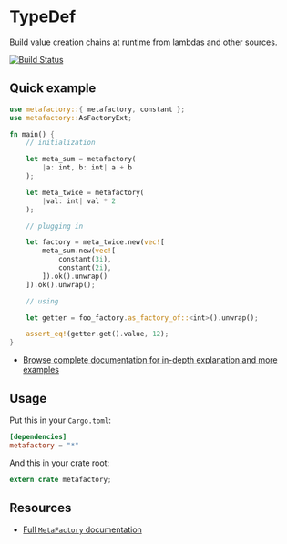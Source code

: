 # TypeDef

Build value creation chains at runtime from lambdas and other sources.

[![Build Status](https://travis-ci.org/Nercury/metafactory-rs.svg?branch=master)](https://travis-ci.org/Nercury/metafactory-rs)

## Quick example

```rust
use metafactory::{ metafactory, constant };
use metafactory::AsFactoryExt;

fn main() {
    // initialization

    let meta_sum = metafactory(
        |a: int, b: int| a + b
    );

    let meta_twice = metafactory(
        |val: int| val * 2
    );

    // plugging in

    let factory = meta_twice.new(vec![
        meta_sum.new(vec![
            constant(3i),
            constant(2i),
        ]).ok().unwrap()
    ]).ok().unwrap();

    // using

    let getter = foo_factory.as_factory_of::<int>().unwrap();

    assert_eq!(getter.get().value, 12);
}
```

- [Browse complete documentation for in-depth explanation and more examples](http://nercury.github.io/metafactory-rs)

## Usage

Put this in your `Cargo.toml`:

```toml
[dependencies]
metafactory = "*"
```

And this in your crate root:

```rust
extern crate metafactory;
```

## Resources

- [Full `MetaFactory` documentation](http://nercury.github.io/metafactory-rs)
